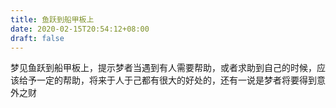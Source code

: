 ```yaml
---
title: 鱼跃到船甲板上
date: 2020-02-15T20:54:12+08:00
draft: false
---
```


梦见鱼跃到船甲板上，提示梦者当遇到有人需要帮助，或者求助到自己的时候，应该给予一定的帮助，将来于人于己都有很大的好处的，还有一说是梦者将要得到意外之财